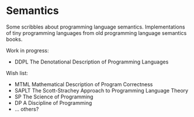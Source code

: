 # Semantics

Some scribbles about programming language semantics. Implementations of tiny programming 
languages from old programming language semantics books.

Work in progress:
* DDPL The Denotational Description of Programming Languages

Wish list:
* MTML Mathematical Description of Program Correctness
* SAPLT The Scott-Strachey Approach to Programming Language Theory
* SP The Science of Programming
* DP A Discipline of Programming
* ... others?